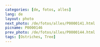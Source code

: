 ```yaml
---
categories: [de, fotos, alles]
lang: de
layout: photo
next_photo: /de/fotos/alles/P0000141.html
picname: P0000146
prev_photo: /de/fotos/alles/P0000144.html
tags: [Ostriches, Tree]
---
```

